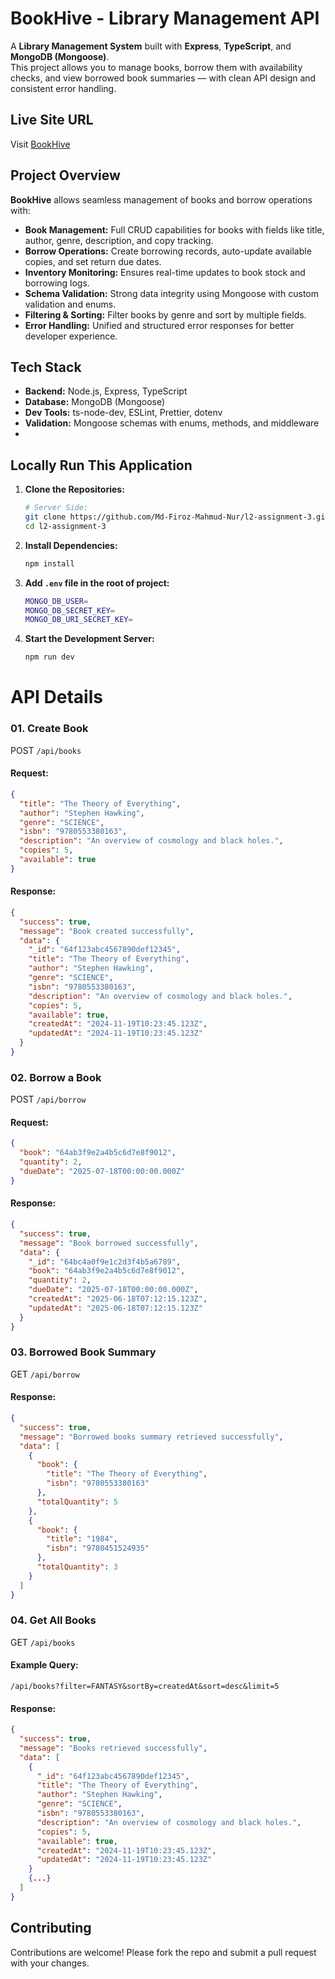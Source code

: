 # BookHive - Library Management API

A **Library Management System** built with **Express**, **TypeScript**, and **MongoDB (Mongoose)**.  
This project allows you to manage books, borrow them with availability checks, and view borrowed book summaries — with clean API design and consistent error handling.

## Live Site URL
Visit [BookHive](https://assignment-3-flax-seven.vercel.app/)

## Project Overview

**BookHive** allows seamless management of books and borrow operations with:
- **Book Management:** Full CRUD capabilities for books with fields like title, author, genre, description, and copy tracking.
- **Borrow Operations:** Create borrowing records, auto-update available copies, and set return due dates.
- **Inventory Monitoring:** Ensures real-time updates to book stock and borrowing logs.
- **Schema Validation:** Strong data integrity using Mongoose with custom validation and enums.
- **Filtering & Sorting:** Filter books by genre and sort by multiple fields.
- **Error Handling:** Unified and structured error responses for better developer experience.

## Tech Stack

- **Backend:** Node.js, Express, TypeScript
- **Database:** MongoDB (Mongoose)
- **Dev Tools:** ts-node-dev, ESLint, Prettier, dotenv
- **Validation:** Mongoose schemas with enums, methods, and middleware
- 
## Locally Run This Application 

1. **Clone the Repositories:**
    ```sh
    # Server Side:
    git clone https://github.com/Md-Firoz-Mahmud-Nur/l2-assignment-3.git
    cd l2-assignment-3
    ```

2. **Install Dependencies:**
    ```sh
    npm install
    ```
    
3. **Add `.env` file in the root of project:**
    ```sh
    MONGO_DB_USER=
    MONGO_DB_SECRET_KEY=
    MONGO_DB_URI_SECRET_KEY=
    ```

4. **Start the Development Server:**
    ```sh
    npm run dev
    ```


# **API Details**
### 01. Create Book
POST `/api/books`
#### Request:
```json
{
  "title": "The Theory of Everything",
  "author": "Stephen Hawking",
  "genre": "SCIENCE",
  "isbn": "9780553380163",
  "description": "An overview of cosmology and black holes.",
  "copies": 5,
  "available": true
}
```
#### Response:
```json
{
  "success": true,
  "message": "Book created successfully",
  "data": {
    "_id": "64f123abc4567890def12345",
    "title": "The Theory of Everything",
    "author": "Stephen Hawking",
    "genre": "SCIENCE",
    "isbn": "9780553380163",
    "description": "An overview of cosmology and black holes.",
    "copies": 5,
    "available": true,
    "createdAt": "2024-11-19T10:23:45.123Z",
    "updatedAt": "2024-11-19T10:23:45.123Z"
  }
}
```
### 02. Borrow a Book
POST `/api/borrow`
#### Request:
```json
{
  "book": "64ab3f9e2a4b5c6d7e8f9012",
  "quantity": 2,
  "dueDate": "2025-07-18T00:00:00.000Z"
}
```
#### Response:
```json
{
  "success": true,
  "message": "Book borrowed successfully",
  "data": {
    "_id": "64bc4a0f9e1c2d3f4b5a6789",
    "book": "64ab3f9e2a4b5c6d7e8f9012",
    "quantity": 2,
    "dueDate": "2025-07-18T00:00:00.000Z",
    "createdAt": "2025-06-18T07:12:15.123Z",
    "updatedAt": "2025-06-18T07:12:15.123Z"
  }
}
```
### 03. Borrowed Book Summary
GET `/api/borrow`
#### Response:
```json
{
  "success": true,
  "message": "Borrowed books summary retrieved successfully",
  "data": [
    {
      "book": {
        "title": "The Theory of Everything",
        "isbn": "9780553380163"
      },
      "totalQuantity": 5
    },
    {
      "book": {
        "title": "1984",
        "isbn": "9780451524935"
      },
      "totalQuantity": 3
    }
  ]
}
```
### 04. Get All Books
GET `/api/books`

#### Example Query:

`/api/books?filter=FANTASY&sortBy=createdAt&sort=desc&limit=5`

#### Response:
```json
{
  "success": true,
  "message": "Books retrieved successfully",
  "data": [
    {
      "_id": "64f123abc4567890def12345",
      "title": "The Theory of Everything",
      "author": "Stephen Hawking",
      "genre": "SCIENCE",
      "isbn": "9780553380163",
      "description": "An overview of cosmology and black holes.",
      "copies": 5,
      "available": true,
      "createdAt": "2024-11-19T10:23:45.123Z",
      "updatedAt": "2024-11-19T10:23:45.123Z"
    }
    {...}
  ]
}
```

## Contributing

Contributions are welcome! Please fork the repo and submit a pull request with your changes.
